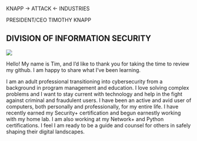    KNAPP
-> ATTACK <-
 INDUSTRIES	
 
PRESIDENT/CEO TIMOTHY KNAPP

DIVISION OF INFORMATION SECURITY
------------------------------------------------------------------------------------------------------------
<a href="https://linkedin.com/in/tkeveryday"><img src="https://img.shields.io/badge/-LinkedIn-0072b1?&style-for-the-badge&logo=linkedin&logoColor=white" /></a> 

Hello! My name is Tim, and I’d like to thank you for taking the time to review my github. I am happy to share what I’ve been learning.

I am an adult professional transitioning into cybersecurity from a  background in program management and education. I love solving complex problems and I want to stay current with technology and help in the fight against criminal and fraudulent users. I have been an active and avid user of computers, both personally and professionally, for my entire life. I have recently earned my Security+ certification and begun earnestly working with my home lab. I am also working at my Network+ and Python certifications. I feel I am ready to be a guide and counsel for others in safely shaping their digital landscapes.

